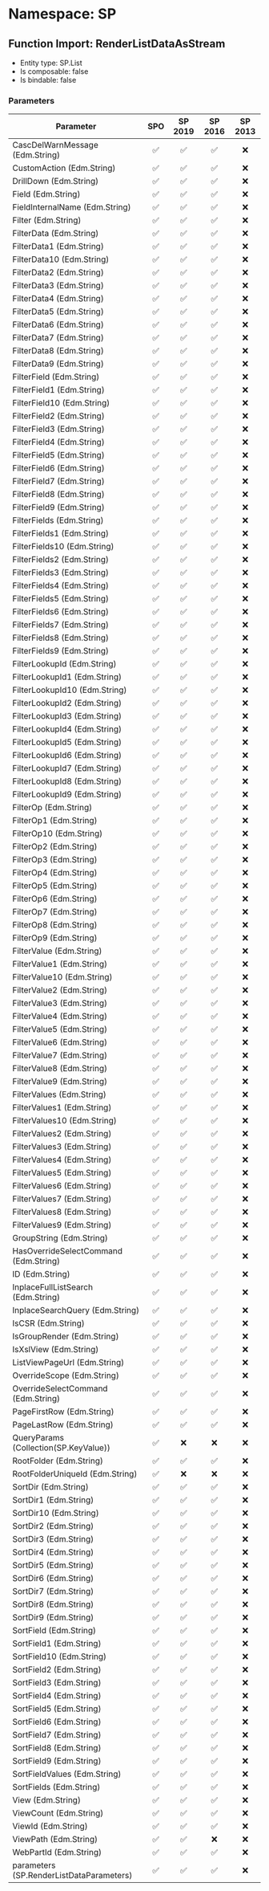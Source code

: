 # Namespace: SP

## Function Import: RenderListDataAsStream

- Entity type: SP.List
- Is composable: false
- Is bindable: false

### Parameters

Parameter | SPO | SP 2019 | SP 2016 | SP 2013
----------|:---:|:-------:|:-------:|:-------:
CascDelWarnMessage (Edm.String) | ✅ | ✅ | ✅ | ❌
CustomAction (Edm.String) | ✅ | ✅ | ✅ | ❌
DrillDown (Edm.String) | ✅ | ✅ | ✅ | ❌
Field (Edm.String) | ✅ | ✅ | ✅ | ❌
FieldInternalName (Edm.String) | ✅ | ✅ | ✅ | ❌
Filter (Edm.String) | ✅ | ✅ | ✅ | ❌
FilterData (Edm.String) | ✅ | ✅ | ✅ | ❌
FilterData1 (Edm.String) | ✅ | ✅ | ✅ | ❌
FilterData10 (Edm.String) | ✅ | ✅ | ✅ | ❌
FilterData2 (Edm.String) | ✅ | ✅ | ✅ | ❌
FilterData3 (Edm.String) | ✅ | ✅ | ✅ | ❌
FilterData4 (Edm.String) | ✅ | ✅ | ✅ | ❌
FilterData5 (Edm.String) | ✅ | ✅ | ✅ | ❌
FilterData6 (Edm.String) | ✅ | ✅ | ✅ | ❌
FilterData7 (Edm.String) | ✅ | ✅ | ✅ | ❌
FilterData8 (Edm.String) | ✅ | ✅ | ✅ | ❌
FilterData9 (Edm.String) | ✅ | ✅ | ✅ | ❌
FilterField (Edm.String) | ✅ | ✅ | ✅ | ❌
FilterField1 (Edm.String) | ✅ | ✅ | ✅ | ❌
FilterField10 (Edm.String) | ✅ | ✅ | ✅ | ❌
FilterField2 (Edm.String) | ✅ | ✅ | ✅ | ❌
FilterField3 (Edm.String) | ✅ | ✅ | ✅ | ❌
FilterField4 (Edm.String) | ✅ | ✅ | ✅ | ❌
FilterField5 (Edm.String) | ✅ | ✅ | ✅ | ❌
FilterField6 (Edm.String) | ✅ | ✅ | ✅ | ❌
FilterField7 (Edm.String) | ✅ | ✅ | ✅ | ❌
FilterField8 (Edm.String) | ✅ | ✅ | ✅ | ❌
FilterField9 (Edm.String) | ✅ | ✅ | ✅ | ❌
FilterFields (Edm.String) | ✅ | ✅ | ✅ | ❌
FilterFields1 (Edm.String) | ✅ | ✅ | ✅ | ❌
FilterFields10 (Edm.String) | ✅ | ✅ | ✅ | ❌
FilterFields2 (Edm.String) | ✅ | ✅ | ✅ | ❌
FilterFields3 (Edm.String) | ✅ | ✅ | ✅ | ❌
FilterFields4 (Edm.String) | ✅ | ✅ | ✅ | ❌
FilterFields5 (Edm.String) | ✅ | ✅ | ✅ | ❌
FilterFields6 (Edm.String) | ✅ | ✅ | ✅ | ❌
FilterFields7 (Edm.String) | ✅ | ✅ | ✅ | ❌
FilterFields8 (Edm.String) | ✅ | ✅ | ✅ | ❌
FilterFields9 (Edm.String) | ✅ | ✅ | ✅ | ❌
FilterLookupId (Edm.String) | ✅ | ✅ | ✅ | ❌
FilterLookupId1 (Edm.String) | ✅ | ✅ | ✅ | ❌
FilterLookupId10 (Edm.String) | ✅ | ✅ | ✅ | ❌
FilterLookupId2 (Edm.String) | ✅ | ✅ | ✅ | ❌
FilterLookupId3 (Edm.String) | ✅ | ✅ | ✅ | ❌
FilterLookupId4 (Edm.String) | ✅ | ✅ | ✅ | ❌
FilterLookupId5 (Edm.String) | ✅ | ✅ | ✅ | ❌
FilterLookupId6 (Edm.String) | ✅ | ✅ | ✅ | ❌
FilterLookupId7 (Edm.String) | ✅ | ✅ | ✅ | ❌
FilterLookupId8 (Edm.String) | ✅ | ✅ | ✅ | ❌
FilterLookupId9 (Edm.String) | ✅ | ✅ | ✅ | ❌
FilterOp (Edm.String) | ✅ | ✅ | ✅ | ❌
FilterOp1 (Edm.String) | ✅ | ✅ | ✅ | ❌
FilterOp10 (Edm.String) | ✅ | ✅ | ✅ | ❌
FilterOp2 (Edm.String) | ✅ | ✅ | ✅ | ❌
FilterOp3 (Edm.String) | ✅ | ✅ | ✅ | ❌
FilterOp4 (Edm.String) | ✅ | ✅ | ✅ | ❌
FilterOp5 (Edm.String) | ✅ | ✅ | ✅ | ❌
FilterOp6 (Edm.String) | ✅ | ✅ | ✅ | ❌
FilterOp7 (Edm.String) | ✅ | ✅ | ✅ | ❌
FilterOp8 (Edm.String) | ✅ | ✅ | ✅ | ❌
FilterOp9 (Edm.String) | ✅ | ✅ | ✅ | ❌
FilterValue (Edm.String) | ✅ | ✅ | ✅ | ❌
FilterValue1 (Edm.String) | ✅ | ✅ | ✅ | ❌
FilterValue10 (Edm.String) | ✅ | ✅ | ✅ | ❌
FilterValue2 (Edm.String) | ✅ | ✅ | ✅ | ❌
FilterValue3 (Edm.String) | ✅ | ✅ | ✅ | ❌
FilterValue4 (Edm.String) | ✅ | ✅ | ✅ | ❌
FilterValue5 (Edm.String) | ✅ | ✅ | ✅ | ❌
FilterValue6 (Edm.String) | ✅ | ✅ | ✅ | ❌
FilterValue7 (Edm.String) | ✅ | ✅ | ✅ | ❌
FilterValue8 (Edm.String) | ✅ | ✅ | ✅ | ❌
FilterValue9 (Edm.String) | ✅ | ✅ | ✅ | ❌
FilterValues (Edm.String) | ✅ | ✅ | ✅ | ❌
FilterValues1 (Edm.String) | ✅ | ✅ | ✅ | ❌
FilterValues10 (Edm.String) | ✅ | ✅ | ✅ | ❌
FilterValues2 (Edm.String) | ✅ | ✅ | ✅ | ❌
FilterValues3 (Edm.String) | ✅ | ✅ | ✅ | ❌
FilterValues4 (Edm.String) | ✅ | ✅ | ✅ | ❌
FilterValues5 (Edm.String) | ✅ | ✅ | ✅ | ❌
FilterValues6 (Edm.String) | ✅ | ✅ | ✅ | ❌
FilterValues7 (Edm.String) | ✅ | ✅ | ✅ | ❌
FilterValues8 (Edm.String) | ✅ | ✅ | ✅ | ❌
FilterValues9 (Edm.String) | ✅ | ✅ | ✅ | ❌
GroupString (Edm.String) | ✅ | ✅ | ✅ | ❌
HasOverrideSelectCommand (Edm.String) | ✅ | ✅ | ✅ | ❌
ID (Edm.String) | ✅ | ✅ | ✅ | ❌
InplaceFullListSearch (Edm.String) | ✅ | ✅ | ✅ | ❌
InplaceSearchQuery (Edm.String) | ✅ | ✅ | ✅ | ❌
IsCSR (Edm.String) | ✅ | ✅ | ✅ | ❌
IsGroupRender (Edm.String) | ✅ | ✅ | ✅ | ❌
IsXslView (Edm.String) | ✅ | ✅ | ✅ | ❌
ListViewPageUrl (Edm.String) | ✅ | ✅ | ✅ | ❌
OverrideScope (Edm.String) | ✅ | ✅ | ✅ | ❌
OverrideSelectCommand (Edm.String) | ✅ | ✅ | ✅ | ❌
PageFirstRow (Edm.String) | ✅ | ✅ | ✅ | ❌
PageLastRow (Edm.String) | ✅ | ✅ | ✅ | ❌
QueryParams (Collection(SP.KeyValue)) | ✅ | ❌ | ❌ | ❌
RootFolder (Edm.String) | ✅ | ✅ | ✅ | ❌
RootFolderUniqueId (Edm.String) | ✅ | ❌ | ❌ | ❌
SortDir (Edm.String) | ✅ | ✅ | ✅ | ❌
SortDir1 (Edm.String) | ✅ | ✅ | ✅ | ❌
SortDir10 (Edm.String) | ✅ | ✅ | ✅ | ❌
SortDir2 (Edm.String) | ✅ | ✅ | ✅ | ❌
SortDir3 (Edm.String) | ✅ | ✅ | ✅ | ❌
SortDir4 (Edm.String) | ✅ | ✅ | ✅ | ❌
SortDir5 (Edm.String) | ✅ | ✅ | ✅ | ❌
SortDir6 (Edm.String) | ✅ | ✅ | ✅ | ❌
SortDir7 (Edm.String) | ✅ | ✅ | ✅ | ❌
SortDir8 (Edm.String) | ✅ | ✅ | ✅ | ❌
SortDir9 (Edm.String) | ✅ | ✅ | ✅ | ❌
SortField (Edm.String) | ✅ | ✅ | ✅ | ❌
SortField1 (Edm.String) | ✅ | ✅ | ✅ | ❌
SortField10 (Edm.String) | ✅ | ✅ | ✅ | ❌
SortField2 (Edm.String) | ✅ | ✅ | ✅ | ❌
SortField3 (Edm.String) | ✅ | ✅ | ✅ | ❌
SortField4 (Edm.String) | ✅ | ✅ | ✅ | ❌
SortField5 (Edm.String) | ✅ | ✅ | ✅ | ❌
SortField6 (Edm.String) | ✅ | ✅ | ✅ | ❌
SortField7 (Edm.String) | ✅ | ✅ | ✅ | ❌
SortField8 (Edm.String) | ✅ | ✅ | ✅ | ❌
SortField9 (Edm.String) | ✅ | ✅ | ✅ | ❌
SortFieldValues (Edm.String) | ✅ | ✅ | ✅ | ❌
SortFields (Edm.String) | ✅ | ✅ | ✅ | ❌
View (Edm.String) | ✅ | ✅ | ✅ | ❌
ViewCount (Edm.String) | ✅ | ✅ | ✅ | ❌
ViewId (Edm.String) | ✅ | ✅ | ✅ | ❌
ViewPath (Edm.String) | ✅ | ✅ | ❌ | ❌
WebPartId (Edm.String) | ✅ | ✅ | ✅ | ❌
parameters (SP.RenderListDataParameters) | ✅ | ✅ | ✅ | ❌